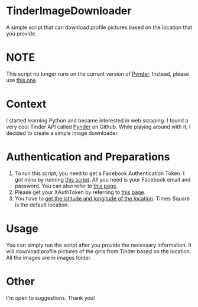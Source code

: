 # TinderImageDownloader
A simple script that can download profile pictures based on the location that you provide.

# NOTE
This script no longer runs on the current version of [Pynder](https://github.com/charliewolf/pynder). Instead, please use [this one](https://github.com/charliewolf/pynder/pull/211#issuecomment-491353236).

# Context
I started learning Python and became interested in web scraping. I found a very cool Tinder API called [Pynder](https://github.com/charliewolf/pynder) on Github. While playing around with it, I decided to create a simple image downloader.

# Authentication and Preparations
1. To run this script, you need to get a Facebook Authentication Token. I got mine by running [this script](https://gist.github.com/juliojgarciaperez/31ccb391cb1fbcb04dc86a16038fca24). All you need is your Facebook email and password. You can also refer to [this page](https://gist.github.com/taseppa/66fc7239c66ef285ecb28b400b556938).
2. Please get your XAuthToken by referring to [this page](https://github.com/cjekel/tindetheus/issues/7#issuecomment-488878534).
3. You have to [get the latitude and longitude of the location](https://www.latlong.net/). Times Square is the default location.

# Usage
You can simply run the script after you provide the necessary information. It will download profile pictures of the girls from Tinder based on the location. All the images are in images folder.

# Other
I'm open to suggestions. Thank you!
